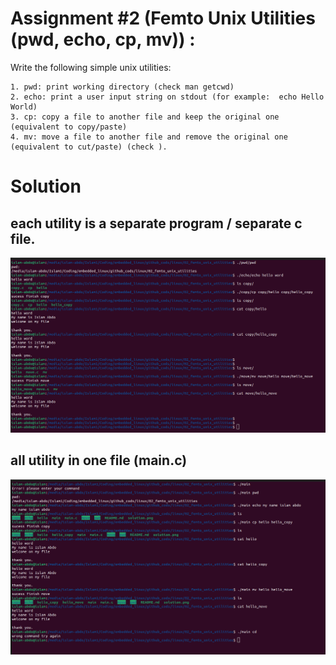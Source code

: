 # Assignment #2 (Femto Unix Utilities (pwd, echo, cp, mv)) :
Write the following simple unix  utilities:

	1. pwd: print working directory (check man getcwd)
	2. echo: print a user input string on stdout (for example:  echo Hello World)
	3. cp: copy a file to another file and keep the original one (equivalent to copy/paste)
	4. mv: move a file to another file and remove the original one (equivalent to cut/paste) (check ).

# Solution 
## each utility is a separate program / separate c file.
![](./solution.png)

## all utility in one file (main.c)
![](./solution_2.png)
